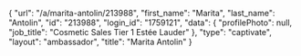 {
    "url": "\/a\/marita-antolin\/213988",
    "first_name": "Marita",
    "last_name": "Antolin",
    "id": "213988",
    "login_id": "1759121",
    "data": {
        "profilePhoto": null,
        "job_title": "Cosmetic Sales Tier 1 Estée Lauder"
    },
    "type": "captivate",
    "layout": "ambassador",
    "title": "Marita Antolin"
}
